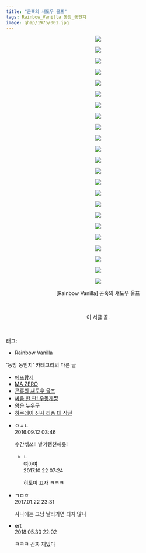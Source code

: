```yaml
---
title: "곤혹의 섀도우 울프"
tags: Rainbow_Vanilla 동방_동인지
image: ghap/1975/001.jpg
---
```

<div class="article">
<p style="text-align: center; clear: none; float: none;"><img src="{{ site.nasurl }}/ghap/1975/001.jpg"/></p>
<p style="text-align: center; clear: none; float: none;"><img src="{{ site.nasurl }}/ghap/1975/002.jpg"/></p>
<p style="text-align: center; clear: none; float: none;"><img src="{{ site.nasurl }}/ghap/1975/003.jpg"/></p>
<p style="text-align: center; clear: none; float: none;"><img src="{{ site.nasurl }}/ghap/1975/004.jpg"/></p>
<p style="text-align: center; clear: none; float: none;"><img src="{{ site.nasurl }}/ghap/1975/005.jpg"/></p>
<p style="text-align: center; clear: none; float: none;"><img src="{{ site.nasurl }}/ghap/1975/006.jpg"/></p>
<p style="text-align: center; clear: none; float: none;"><img src="{{ site.nasurl }}/ghap/1975/007.jpg"/></p>
<p style="text-align: center; clear: none; float: none;"><img src="{{ site.nasurl }}/ghap/1975/008.jpg"/></p>
<p style="text-align: center; clear: none; float: none;"><img src="{{ site.nasurl }}/ghap/1975/009.jpg"/></p>
<p style="text-align: center; clear: none; float: none;"><img src="{{ site.nasurl }}/ghap/1975/010.jpg"/></p>
<p style="text-align: center; clear: none; float: none;"><img src="{{ site.nasurl }}/ghap/1975/011.jpg"/></p>
<p style="text-align: center; clear: none; float: none;"><img src="{{ site.nasurl }}/ghap/1975/012.jpg"/></p>
<p style="text-align: center; clear: none; float: none;"><img src="{{ site.nasurl }}/ghap/1975/013.jpg"/></p>
<p style="text-align: center; clear: none; float: none;"><img src="{{ site.nasurl }}/ghap/1975/014.jpg"/></p>
<p style="text-align: center; clear: none; float: none;"><img src="{{ site.nasurl }}/ghap/1975/015.jpg"/></p>
<p style="text-align: center; clear: none; float: none;"><img src="{{ site.nasurl }}/ghap/1975/016.jpg"/></p>
<p style="text-align: center; clear: none; float: none;"><img src="{{ site.nasurl }}/ghap/1975/017.jpg"/></p>
<p style="text-align: center; clear: none; float: none;"><img src="{{ site.nasurl }}/ghap/1975/018.jpg"/></p>
<p style="text-align: center; clear: none; float: none;"><img src="{{ site.nasurl }}/ghap/1975/019.jpg"/></p>
<p style="text-align: center; clear: none; float: none;"><img src="{{ site.nasurl }}/ghap/1975/020.jpg"/></p>
<p style="text-align: center; clear: none; float: none;"><img src="{{ site.nasurl }}/ghap/1975/021.jpg"/></p>
<p style="text-align: center; clear: none; float: none;"><img src="{{ site.nasurl }}/ghap/1975/022.jpg"/></p>
<p style="text-align: center; clear: none; float: none;"><img src="{{ site.nasurl }}/ghap/1975/023.jpg"/></p>
<p style="text-align: center; clear: none; float: none;">[Rainbow Vanilla] 곤혹의 섀도우 울프</p>
<p style="text-align: center; clear: none; float: none;"><br/></p>
<p style="text-align: center; clear: none; float: none;">이 서클 끝.</p>
<p><br/></p>
</div><div class="tagTrail">
<p>태그: </p>
<ul>
<li>Rainbow Vanilla</li>
</ul>
</div><div class="another">
<p>'동방 동인지' 카테고리의 다른 글</p>
<ul>
<li><a href="/2016-09-03-ghap_1977">에뜨랑제</a></li>
<li><a href="/2016-09-03-ghap_1976">MA ZERO</a></li>
<li><a href="/2016-09-03-ghap_1975">곤혹의 섀도우 울프</a></li>
<li><a href="/2016-09-03-ghap_1973">싸움 한 판! 우동게쨩</a></li>
<li><a href="/2016-09-03-ghap_1972">왕은 누우구</a></li>
<li><a href="/2016-09-03-ghap_1971">하쿠레이 신사 리폼 대 작전</a></li>
</ul>
</div><div class="cb_module cb_fluid">
<div class="cb_wrt cb_profile">
<div class="comment">
<ul>
<li class="cb_thumb_off" id="comment14804088">
<div class="cb_comment_area">
<div class="cb_info_area">
<div class="cb_section">
<span class="cb_nick_name">ㅇㅅㄴ</span>
</div>
<div class="cb_section">
<span class="cb_date">2016.09.12 03:46 </span>
</div>
</div>
<div class="cb_dsc_comment">
<p class="cb_dsc">
											수간쎾쓰!! 발기탱천해욧!
										</p>
</div>
<ul>
<li class="cb_thumb_off" id="comment15111524">
<span class="cb_bu_subnode">ㄴ</span>
<div class="cb_comment_area">
<div class="cb_info_area">
<div class="cb_section">
<span class="cb_nick_name">여야여</span>
</div>
<div class="cb_section">
<span class="cb_date">2017.10.22 07:24 </span>
</div>
</div>
<div class="cb_dsc_comment">
<p class="cb_dsc">
																히토미 끄자 ㅋㅋㅋ
															</p>
</div>
</div>
</li>
</ul>
</div></li>
<li class="cb_thumb_off" id="comment14897507">
<div class="cb_comment_area">
<div class="cb_info_area">
<div class="cb_section">
<span class="cb_nick_name">ㄱㅁㅎ</span>
</div>
<div class="cb_section">
<span class="cb_date">2017.01.22 23:31 </span>
</div>
</div>
<div class="cb_dsc_comment">
<p class="cb_dsc">
											사나에는 그냥 날라가면 되지 않나
										</p>
</div>
</div></li>
<li class="cb_thumb_off" id="comment15264275">
<div class="cb_comment_area">
<div class="cb_info_area">
<div class="cb_section">
<span class="cb_nick_name">ert</span>
</div>
<div class="cb_section">
<span class="cb_date">2018.05.30 22:02 </span>
</div>
</div>
<div class="cb_dsc_comment">
<p class="cb_dsc">
											ㅋㅋㅋ 진짜 재밌다
										</p>
</div>
</div></li>
</ul>
</div>
</div><!-- commentList close -->
</div>